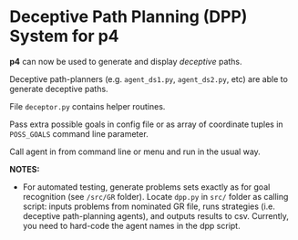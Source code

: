 # Deceptive Path Planning (DPP) System for p4

**p4** can now be used to generate and display _deceptive_ paths.

Deceptive path-planners (e.g. `agent_ds1.py`, `agent_ds2.py`, etc) are able to generate deceptive paths.

File `deceptor.py` contains helper routines.

Pass extra possible goals in config file or as array of coordinate tuples in `POSS_GOALS` command line parameter.

Call agent in from command line or menu and run in the usual way.

**NOTES:**

* For automated testing, generate problems sets exactly as for goal recognition (see `/src/GR` folder). 
Locate `dpp.py` in `src/` folder as calling script: inputs problems from nominated GR file, runs strategies (i.e. deceptive path-planning agents), and outputs results to csv. 
Currently, you need to hard-code the agent names in the dpp script.
